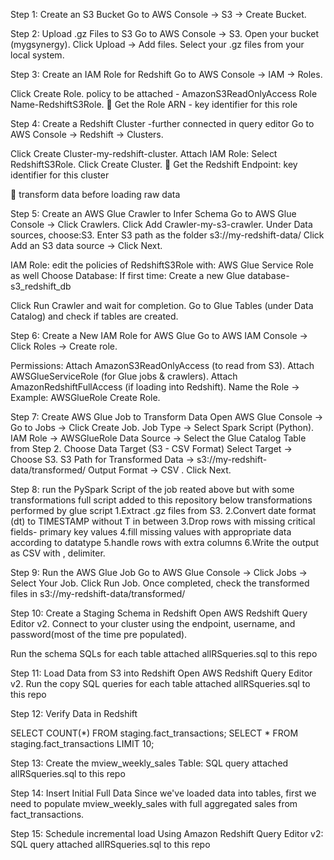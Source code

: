 Step 1: Create an S3 Bucket
Go to AWS Console → S3 → Create Bucket.

Step 2: Upload .gz Files to S3
Go to AWS Console → S3.
Open your bucket (mygsynergy).
Click Upload → Add files.
Select your .gz files from your local system.


Step 3: Create an IAM Role for Redshift
Go to AWS Console → IAM → Roles.

Click Create Role.
policy to be attached - AmazonS3ReadOnlyAccess
Role Name-RedshiftS3Role.
🔹 Get the Role ARN - key identifier for this role

Step 4: Create a Redshift Cluster -further connected in query editor
Go to AWS Console → Redshift → Clusters.

Click Create Cluster-my-redshift-cluster.
Attach IAM Role: Select RedshiftS3Role.
Click Create Cluster.
🔹 Get the Redshift Endpoint: key identifier for this cluster

🔹 transform data before loading raw data

Step 5: Create an AWS Glue Crawler to Infer Schema
Go to AWS Glue Console → Click Crawlers.
Click Add Crawler-my-s3-crawler.
Under Data sources, choose:S3.
Enter S3 path as the folder
s3://my-redshift-data/
Click Add an S3 data source → Click Next.

IAM Role: edit the policies of RedshiftS3Role with:
AWS Glue Service Role as well
Choose Database:
If first time: Create a new Glue database-s3_redshift_db

Click Run Crawler and wait for completion.
Go to Glue Tables (under Data Catalog) and check if tables are created.


Step 6: Create a New IAM Role for AWS Glue
Go to AWS IAM Console → Click Roles → Create role.

Permissions:
Attach AmazonS3ReadOnlyAccess (to read from S3).
Attach AWSGlueServiceRole (for Glue jobs & crawlers).
Attach AmazonRedshiftFullAccess (if loading into Redshift).
Name the Role → Example: AWSGlueRole
Create Role.


Step 7: Create AWS Glue Job to Transform Data
Open AWS Glue Console → Go to Jobs → Click Create Job.
Job Type → Select Spark Script (Python).
IAM Role →  AWSGlueRole
Data Source → Select the Glue Catalog Table from Step 2.
Choose Data Target (S3 - CSV Format)
Select Target → Choose S3.
S3 Path for Transformed Data →
s3://my-redshift-data/transformed/
Output Format → CSV .
Click Next.

Step 8: run the PySpark Script of the job reated above but with some transformations
full script added to this repository
below transformations performed by glue script
1.Extract .gz files from S3.
2.Convert date format (dt) to TIMESTAMP without T in between
3.Drop rows with missing critical fields- primary key values
4.fill missing values with appropriate data according to datatype
5.handle rows with extra columns
6.Write the output as CSV with , delimiter.


Step 9: Run the AWS Glue Job
Go to AWS Glue Console → Click Jobs → Select Your Job.
Click Run Job.
Once completed, check the transformed files in s3://my-redshift-data/transformed/


Step 10: Create a Staging Schema in Redshift
Open AWS Redshift Query Editor v2.
Connect to your cluster using the endpoint, username, and password(most of the time pre populated).

Run the schema SQLs for each table attached allRSqueries.sql to this repo


Step 11: Load Data from S3 into Redshift
Open AWS Redshift Query Editor v2.
Run the copy SQL queries for each table attached allRSqueries.sql to this repo

Step 12: Verify Data in Redshift

SELECT COUNT(*) FROM staging.fact_transactions;
SELECT * FROM staging.fact_transactions LIMIT 10;


Step 13: Create the mview_weekly_sales Table: SQL query attached allRSqueries.sql to this repo

Step 14: Insert Initial Full Data
Since we've loaded data into tables, first we need to populate mview_weekly_sales with full aggregated sales from fact_transactions.


Step 15: Schedule incremental load Using Amazon Redshift Query Editor v2: SQL query attached allRSqueries.sql to this repo
